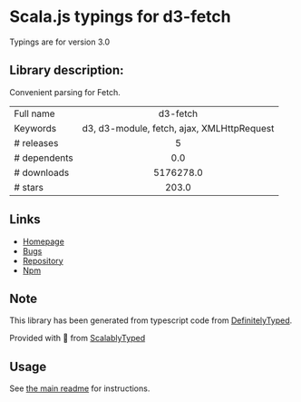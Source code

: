 
# Scala.js typings for d3-fetch

Typings are for version 3.0

## Library description:
Convenient parsing for Fetch.

|                    |                 |
| ------------------ | :-------------: |
| Full name          | d3-fetch |
| Keywords           | d3, d3-module, fetch, ajax, XMLHttpRequest |
| # releases         | 5 |
| # dependents       | 0.0 |
| # downloads        | 5176278.0 |
| # stars            | 203.0 |

## Links
- [Homepage](https://d3js.org/d3-fetch/)
- [Bugs](https://github.com/d3/d3-fetch/issues)
- [Repository](https://github.com/d3/d3-fetch)
- [Npm](https://www.npmjs.com/package/d3-fetch)
    


## Note
This library has been generated from typescript code from [DefinitelyTyped](https://definitelytyped.org).

Provided with :purple_heart: from [ScalablyTyped](https://github.com/oyvindberg/ScalablyTyped)

## Usage
See [the main readme](../../readme.md) for instructions.


